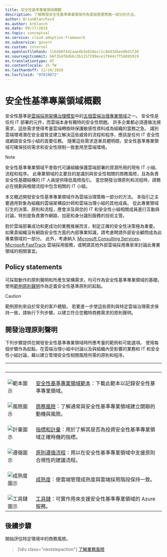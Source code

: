 ```yaml
---
title: 安全性基準專業領域概觀
description: 了解開發安全性基準專業領域作為雲端管理策略一部分的方法。
author: BrianBlanchard
ms.author: brblanch
ms.date: 09/17/2019
ms.topic: conceptual
ms.service: cloud-adoption-framework
ms.subservice: govern
ms.custom: internal
ms.openlocfilehash: 116498f442aae4b3e028ecc1c84d3dbee0bd1f20
ms.sourcegitcommit: b6f2b4f8db6c3b1157299ece1f044cff56895919
ms.translationtype: HT
ms.contentlocale: zh-TW
ms.lasthandoff: 12/10/2020
ms.locfileid: "97019072"
---
```

# <a name="security-baseline-discipline-overview"></a>安全性基準專業領域概觀

安全性基準是[雲端採用架構治理模型](../index.md)中的[五個雲端治理專業領域](../governance-disciplines.md)之一。 安全性是任何 IT 部署的元件，而雲端本身有獨特的安全性問題。 許多企業都必須遵循法規需求，這些需求使得考量雲端轉換時保護敏感性資料成為組織的當務之急。 識別雲端環境潛在安全威脅並建立解決這些威脅的流程和程序，應該是任何 IT 安全性或網路安全性小組的首要任務。 隨著這些需求逐漸具體明朗，安全性基準專業領域可確保技術需求和安全性限制一致套用至雲端環境。

> [!NOTE]
> 安全性基準專業領域不會取代可讓組織保護雲端部署的資源所用的現有 IT 小組、流程和程序。 此專業領域的主要目的是識別與安全性相關的商務風險，且為負責安全性基礎結構的 IT 人員提供降低風險指引。 當您開發治理原則和流程時，請務必在規劃與檢閱流程中包含相關的 IT 小組。

本文概述開發安全性基準專業領域作為雲端治理策略一部分的方法。 本指引之主要適用對象為組織的雲端架構設計師和雲端治理小組的其他成員。 從此專業領域衍生的決策、原則和流程，應會涉及與您的 IT 和安全性小組相關成員進行互動與討論，特別是負責實作網路、加密和身分識別服務的技術主管。

對於雲端部署成功和更成功的業務推展而言，制定正確的安全性決策極為重要。 如果貴組織沒有網路安全性方面的內部專業知識，請考慮聘請外部安全顧問成為此專業領域的一部分。 此外，考慮納入 [Microsoft Consulting Services](https://www.microsoft.com/industry/services/consulting)、[Microsoft FastTrack](https://azure.microsoft.com/programs/azure-fasttrack) 雲端採用服務，或聘請其他外部雲端採用專家來討論此專業領域的相關事宜。

## <a name="policy-statements"></a>Policy statements

可採取動作的原則聲明和所產生架構需求，均可作為安全性基準專業領域的基礎。 使用[範例原則聲明](./policy-statements.md)作為定義安全性基準原則的起點。

> [!CAUTION]
> 範例原則來自於常見的客戶體驗。 若要進一步使這些原則與特定雲端治理需求保持一致，請執行下列步驟，以建立符合您獨特商務需求的原則聲明。

## <a name="develop-governance-policy-statements"></a>開發治理原則聲明

下列步驟提供在開發安全性基準專業領域時所應考量的範例和可能選項。 使用每個步驟作為起點，在雲端治理小組中討論以及與組織內受影響的業務和 IT 和安全性小組討論，藉以建立管理安全性相關風險所需的原則和程序。

| <span title="圖示">&nbsp;</span> | <span title="描述">&nbsp;</span> |
|--|--|
| <br> ![範本圖示](../../_images/govern/process-template.png) | <br> [安全性基準專業領域範本](./template.md)：下載此範本以記錄安全性基準專業領域。 |
| <br> ![風險圖示](../../_images/govern/process-risks.png) | <br> [商務風險](./business-risks.md)：了解通常與安全性基準專業領域建立關聯的動機與風險。 |
| <br> ![計量圖示](../../_images/govern/process-metrics.png) | <br> [指標和計量](./metrics-tolerance.md)：用於了解其是否為投資安全性基準專業領域正確時機的指標。 |
| <br> ![遵循圖示](../../_images/govern/process-enforce.png) | <br> [原則遵循流程](./compliance-processes.md)：用以在安全性基準專業領域中支援原則合規性的建議流程。 |
| <br> ![成熟度圖示](../../_images/govern/process-maturity.png) | <br> [成熟度](./discipline-improvement.md)：使雲端管理成熟度與雲端採用階段保持一致。 |
| <br> ![工具鏈圖示](../../_images/govern/process-toolchain.png) | <br> [工具鏈](./toolchain.md)：可實作用來支援安全性基準專業領域的 Azure 服務。 |

## <a name="next-steps"></a>後續步驟

開始評估特定環境中的商務風險。

> [!div class="nextstepaction"]
> [了解業務風險](./business-risks.md)
